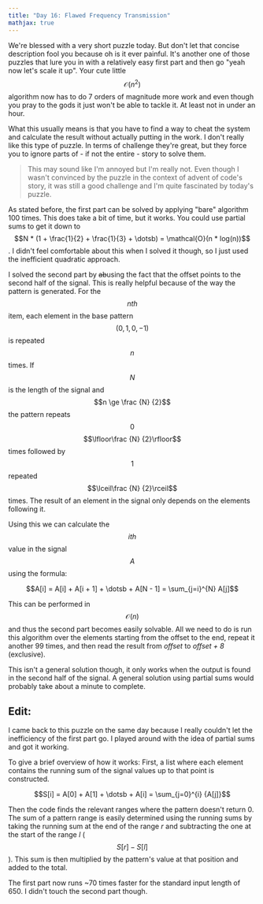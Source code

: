 ```yaml
---
title: "Day 16: Flawed Frequency Transmission"
mathjax: true
---
```


We're blessed with a very short puzzle today. But don't let that concise description fool you because oh is it ever painful. It's another one of those puzzles that lure you in with a relatively easy first part and then go "yeah now let's scale it up". Your cute little $$\mathcal{O}(n^2)$$ algorithm now has to do 7 orders of magnitude more work and even though you pray to the gods it just won't be able to tackle it. At least not in under an hour.

What this usually means is that you have to find a way to cheat the system and calculate the result without actually putting in the work. I don't really like this type of puzzle. In terms of challenge they're great, but they force you to ignore parts of - if not the entire -  story to solve them.

> This may sound like I'm annoyed but I'm really not.
> Even though I wasn't convinced by the puzzle in the context of advent of code's story, it was still a good challenge and I'm quite fascinated by today's puzzle.

As stated before, the first part can be solved by applying "bare" algorithm 100 times. This does take a bit of time, but it works.
You could use partial sums to get it down to $$N * (1 + \frac{1}{2} + \frac{1}{3} + \dotsb) = \mathcal{O}(n * log(n))$$. I didn't feel comfortable about this when I solved it though, so I just used the inefficient quadratic approach.

I solved the second part by ~~ab~~using the fact that the offset points to the second half of the signal.
This is really helpful because of the way the pattern is generated. For the $$nth$$ item, each element in the base pattern $$(0, 1, 0, -1)$$ is repeated $$n$$ times.
If $$N$$ is the length of the signal and $$n \ge \frac {N} {2}$$ the pattern repeats $$0$$ $$\lfloor\frac {N} {2}\rfloor$$ times followed by $$1$$ repeated $$\lceil\frac {N} {2}\rceil$$ times.
The result of an element in the signal only depends on the elements following it.

Using this we can calculate the $$ith$$ value in the signal $$A$$ using the formula:

$$A[i] = A[i] + A[i + 1] + \dotsb + A[N - 1] = \sum_{j=i}^{N} A[j]$$

This can be performed in $$\mathcal{O}(n)$$ and thus the second part becomes easily solvable.
All we need to do is run this algorithm over the elements starting from the offset to the end, repeat it another 99 times, and then read the result from *offset* to *offset + 8* (exclusive).

This isn't a general solution though, it only works when the output is found in the second half of the signal.
A general solution using partial sums would probably take about a minute to complete.

## Edit:

I came back to this puzzle on the same day because I really couldn't let the inefficiency of the first part go. I played around with the idea of partial sums and got it working.

To give a brief overview of how it works:
First, a list where each element contains the running sum of the signal values up to that point is constructed.

$$S[i] = A[0] + A[1] + \dotsb + A[i] = \sum_{j=0}^{i} {A[j]}$$

Then the code finds the relevant ranges where the pattern doesn't return 0.
The sum of a pattern range is easily determined using the running sums by taking the running sum at the end of the range *r* and subtracting the one at the start of the range *l* ($$S[r] - S[l]$$).
This sum is then multiplied by the pattern's value at that position and added to the total.

The first part now runs ~70 times faster for the standard input length of 650.
I didn't touch the second part though.
